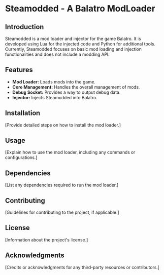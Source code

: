# Steamodded - A Balatro ModLoader

## Introduction

Steamodded is a mod loader and injector for the game Balatro. It is developed using Lua for the injected code and Python for additional tools. Currently, Steamodded focuses on basic mod loading and injection functionalities and does not include a modding API.


## Features

- **Mod Loader:** Loads mods into the game.
- **Core Management:** Handles the overall management of mods.
- **Debug Socket:** Provides a way to output debug data.
- **Injector:** Injects Steamodded into Balatro.

## Installation
[Provide detailed steps on how to install the mod loader.]

## Usage
[Explain how to use the mod loader, including any commands or configurations.]

## Dependencies
[List any dependencies required to run the mod loader.]

## Contributing
[Guidelines for contributing to the project, if applicable.]

## License
[Information about the project's license.]

## Acknowledgments
[Credits or acknowledgments for any third-party resources or contributors.]
